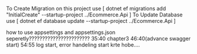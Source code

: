 To Create Migration on this project use [ dotnet ef migrations add "InitialCreate" --startup-project ../Ecommerce.Api ]
To Update Database use [ dotnet ef database update --startup-project ../Ecommerce.Api ]

how to use appsettings and appsettings.json seperetly??????????????????????? 35:40 chapter3 46:40(advance swagger start)
54:55 log start, error handeling start krte hobe....